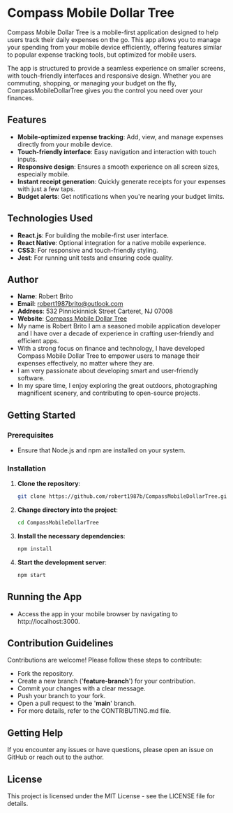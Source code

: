# Compass Mobile Dollar Tree

Compass Mobile Dollar Tree is a mobile-first application designed to help users track their daily expenses on the go. This app allows you to manage your spending from your mobile device efficiently, offering features similar to popular expense tracking tools, but optimized for mobile users.

The app is structured to provide a seamless experience on smaller screens, with touch-friendly interfaces and responsive design. Whether you are commuting, shopping, or managing your budget on the fly, CompassMobileDollarTree gives you the control you need over your finances.

## Features
- **Mobile-optimized expense tracking**: Add, view, and manage expenses directly from your mobile device.
- **Touch-friendly interface**: Easy navigation and interaction with touch inputs.
- **Responsive design**: Ensures a smooth experience on all screen sizes, especially mobile.
- **Instant receipt generation**: Quickly generate receipts for your expenses with just a few taps.
- **Budget alerts**: Get notifications when you're nearing your budget limits.

## Technologies Used
- **React.js**: For building the mobile-first user interface.
- **React Native**: Optional integration for a native mobile experience.
- **CSS3**: For responsive and touch-friendly styling.
- **Jest**: For running unit tests and ensuring code quality.

## Author
- **Name**: Robert Brito
- **Email**: robert1987brito@outlook.com
- **Address**: 532 Pinnickinnick Street Carteret, NJ 07008
- **Website**: [Compass Mobile Dollar Tree](https://www.dollartree-compass.com)
- My name is Robert Brito I am a seasoned mobile application developer and I have over a decade of experience in crafting user-friendly and efficient apps.
- With a strong focus on finance and technology, I have developed Compass Mobile Dollar Tree to empower users to manage their expenses effectively, no matter where they are.
- I am very passionate about developing smart and user-friendly software.
- In my spare time, I enjoy exploring the great outdoors, photographing magnificent scenery, and contributing to open-source projects.


## Getting Started

### Prerequisites
- Ensure that Node.js and npm are installed on your system.

### Installation
1. **Clone the repository**:
   ```bash
   git clone https://github.com/robert1987b/CompassMobileDollarTree.git

2. **Change directory into the project**:
   ```bash
   cd CompassMobileDollarTree
3. **Install the necessary dependencies**:
   ```bash
   npm install
4. **Start the development server**:
   ```bash
   npm start

## Running the App
  - Access the app in your mobile browser by navigating to http://localhost:3000.

## Contribution Guidelines

Contributions are welcome! Please follow these steps to contribute:

- Fork the repository.
- Create a new branch ('**feature-branch**') for your contribution.
- Commit your changes with a clear message.
- Push your branch to your fork.
- Open a pull request to the '**main**' branch.
- For more details, refer to the CONTRIBUTING.md file.

## Getting Help
If you encounter any issues or have questions, please open an issue on GitHub or reach out to the author.
## License
This project is licensed under the MIT License - see the LICENSE file for details.
